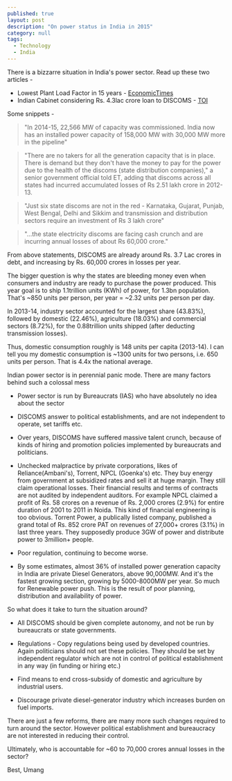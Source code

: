 ```yaml
---
published: true 
layout: post
description: "On power status in India in 2015"
category: null
tags: 
  - Technology
  - India
---
```


There is a bizzarre situation in India's power sector. Read up these two articles -

* Lowest Plant Load Factor in 15 years - [EconomicTimes]
* Indian Cabinet considering Rs. 4.3lac crore loan to DISCOMS - [TOI]

Some snippets -

>"In 2014-15, 22,566 MW of capacity was commissioned. India now has an installed power capacity of 158,000 MW with 30,000 MW more in the pipeline"

>"There are no takers for all the generation capacity that is in place. There is demand but they don't have the money to pay for the power due to the health of the discoms (state distribution companies)," a senior government official told ET, adding that discoms across all states had incurred accumulated losses of Rs 2.51 lakh crore in 2012-13. 

>"Just six state discoms are not in the red - Karnataka, Gujarat, Punjab, West Bengal, Delhi and Sikkim and transmission and distribution sectors require an investment of Rs 3 lakh crore" 

>"...the state electricity discoms are facing cash crunch and are incurring annual losses of about Rs 60,000 crore."


From above statements, DISCOMS are already around Rs. 3.7 Lac crores in debt, and increasing by Rs. 60,000 crores in losses per year. 

The bigger question is why the states are bleeding money even when consumers and industry are ready to purchase the power produced. This year goal is to ship 1.1trillion units (KWh) of power, for 1.3bn population. That's ~850 units per person, per year = ~2.32 units per person per day.

In 2013-14, industry sector accounted for the largest share (43.83%), followed by domestic (22.46%), agriculture (18.03%) and commercial sectors (8.72%), for the 0.88trillion units shipped (after deducting transmission losses).

Thus, domestic consumption roughly is 148 units per capita (2013-14). I can tell you my domestic consumption is ~1300 units for two persons, i.e. 650 units per person. That is 4.4x the national average.

Indian power sector is in perennial panic mode. There are many factors behind such a colossal mess

* Power sector is run by Bureaucrats (IAS) who have absolutely no idea about the sector

* DISCOMS answer to political establishments, and are not independent to operate, set tariffs etc.

* Over years, DISCOMS have suffered massive talent crunch, because of kinds of hiring and promotion policies implemented by bureaucrats and politicians. 

* Unchecked malpractice by private corporations, likes of Reliance(Ambani's), Torrent, NPCL (Goenka's) etc. They buy energy from government at subsidized rates and sell it at huge margin. They still claim operational losses. Their financial results and terms of contracts are not audited by independent auditors. For example NPCL claimed a profit of Rs. 58 crores on a revenue of Rs. 2,000 crores (2.9%) for entire duration of 2001 to 2011 in Noida. This kind of financial engineering is too obvious. Torrent Power, a publically listed company, published a grand total of Rs. 852 crore PAT on revenues of 27,000+ crores (3.1%) in last three years. They supposedly produce 3GW of power and distribute power to 3million+ people. 

* Poor regulation, continuing to become worse.

* By some estimates, almost 36% of installed power generation capacity in India are private Diesel Generators, above 90,000MW. And it's the fastest growing section, growing by 5000-8000MW per year. So much for Renewable power push. This is the result of poor planning, distribution and availability of power.

So what does it take to turn the situation around? 

* All DISCOMS should be given complete autonomy, and not be run by bureaucrats or state governments.

* Regulations - Copy regulations being used by developed countries. Again politicians should not set these policies. They should be set by independent regulator which are not in control of political establishment in any way (in funding or hiring etc.)

* Find means to end cross-subsidy of domestic and agriculture by industrial users.

* Discourage private diesel-generator industry which increases burden on fuel imports.

There are just a few reforms, there are many more such changes required to turn around the sector. However political establishment and bureaucracy are not interested in reducing their control. 

Ultimately, who is accountable for ~60 to 70,000 crores annual losses in the sector?

Best, Umang


[EconomicTimes]:http://economictimes.indiatimes.com/industry/energy/power/india-sees-lowest-plant-load-factor-in-15-years-power-capacities-operating-at-65/articleshow/47463610.cms
[TOI]:http://timesofindia.indiatimes.com/business/india-business/Cabinet-to-consider-Rs-4-3-lakh-crore-loan-recast-of-discoms/articleshow/49215184.cms

